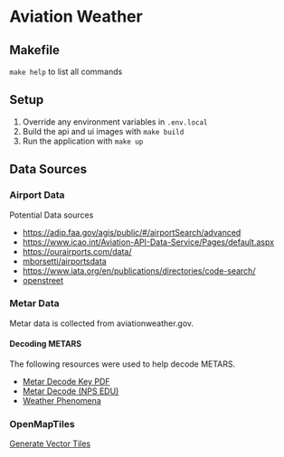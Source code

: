 # Aviation Weather

## Makefile
`make help` to list all commands

## Setup

1. Override any environment variables in `.env.local`
2. Build the api and ui images with `make build`
3. Run the application with `make up`

## Data Sources

### Airport Data

Potential Data sources
 - https://adip.faa.gov/agis/public/#/airportSearch/advanced
 - https://www.icao.int/Aviation-API-Data-Service/Pages/default.aspx
 - https://ourairports.com/data/
 - [mborsetti/airportsdata](https://github.com/mborsetti/airportsdata)
 - https://www.iata.org/en/publications/directories/code-search/
 - [openstreet](https://www.openstreetmap.org/#map=13/38.95223/-77.47417)

### Metar Data
Metar data is collected from aviationweather.gov.

#### Decoding METARS
The following resources were used to help decode METARS.
- [Metar Decode Key PDF](https://www.weather.gov/media/wrh/mesowest/metar_decode_key.pdf)
- [Metar Decode (NPS EDU)](https://met.nps.edu/~bcreasey/mr3222/files/helpful/DecodeMETAR-TAF.html)
- [Weather Phenomena](http://www.moratech.com/aviation/metar-class/metar-pg9-ww.html)

### OpenMapTiles
[Generate Vector Tiles](https://openmaptiles.org/docs/generate/generate-openmaptiles/)